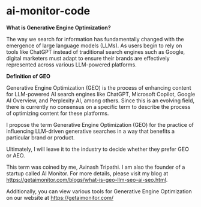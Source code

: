 # ai-monitor-code

**What is Generative Engine Optimization?**

The way we search for information has fundamentally changed with the emergence of large language models (LLMs). As users begin to rely on tools like ChatGPT instead of traditional search engines such as Google, digital marketers must adapt to ensure their brands are effectively represented across various LLM-powered platforms.

**Definition of GEO**

Generative Engine Optimization (GEO) is the process of enhancing content for LLM-powered AI search engines like ChatGPT, Microsoft Copilot, Google AI Overview, and Perplexity AI, among others. Since this is an evolving field, there is currently no consensus on a specific term to describe the process of optimizing content for these platforms.

I propose the term Generative Engine Optimization (GEO) for the practice of influencing LLM-driven generative searches in a way that benefits a particular brand or product.

Ultimately, I will leave it to the industry to decide whether they prefer GEO or AEO.

This term was coined by me, Avinash Tripathi. I am also the founder of a startup called AI Monitor. For more details, please visit my blog at https://getaimonitor.com/blogs/what-is-geo-llm-seo-ai-seo.html.

Additionally, you can view various tools for Generative Engine Optimization on our website at https://getaimonitor.com/ 
